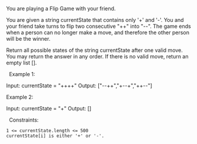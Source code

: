 You are playing a Flip Game with your friend.

You are given a string currentState that contains only '+' and '-'. You and your friend take turns to flip two consecutive "++" into "--". The game ends when a person can no longer make a move, and therefore the other person will be the winner.

Return all possible states of the string currentState after one valid move. You may return the answer in any order. If there is no valid move, return an empty list [].

 
Example 1:

Input: currentState = "++++"
Output: ["--++","+--+","++--"]


Example 2:

Input: currentState = "+"
Output: []


 
Constraints:


	1 <= currentState.length <= 500
	currentState[i] is either '+' or '-'.

